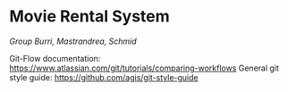 # Movie Rental System

_Group Burri, Mastrandrea, Schmid_

Git-Flow documentation: https://www.atlassian.com/git/tutorials/comparing-workflows
General git style guide: https://github.com/agis/git-style-guide
